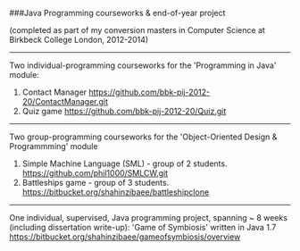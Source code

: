 ###Java Programming courseworks & end-of-year project

(completed as part of my conversion masters in Computer Science at Birkbeck College London, 2012-2014)

---
Two individual-programming courseworks for the 'Programming in Java' module:

1. Contact Manager												https://github.com/bbk-pij-2012-20/ContactManager.git
2. Quiz	game													https://github.com/bbk-pij-2012-20/Quiz.git

---
Two group-programming courseworks for the 'Object-Oriented Design & Programmming' module

1. Simple Machine Language (SML)	- group of 2 students.		https://github.com/phil1000/SMLCW.git
2. Battleships game 				- group of 3 students.		https://bitbucket.org/shahinzibaee/battleshipclone

---
One individual, supervised, Java programming project, spanning ~ 8 weeks (including dissertation write-up):
'Game of Symbiosis'	written in Java 1.7							https://bitbucket.org/shahinzibaee/gameofsymbiosis/overview